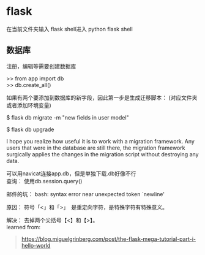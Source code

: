 # flask 

在当前文件夹输入 flask shell进入 python flask shell  
## 数据库  
注册，编辑等需要创建数据库  

\>> from app import db  
\>> db.create_all()

如果有两个要添加到数据库的新字段，因此第一步是生成迁移脚本：
(对应文件夹或者添加环境变量)  

$ flask db migrate -m "new fields in user model"

$ flask db upgrade


I hope you realize how useful it is to work with a migration framework. Any users that were in the database are still there, the migration framework surgically applies the changes in the migration script without destroying any data.

可以用navicat连接app.db，但是单独下载.db好像不行  
查询：
使用db.session.query()   

邮件的坑：
bash: syntax error near unexpected token `newline'

原因： 
符号「<」和「>」　是重定向字符，是特殊字符有特殊意义。

解决： 
去掉两个尖括号【<】和【>】。  
learned from:
> https://blog.miguelgrinberg.com/post/the-flask-mega-tutorial-part-i-hello-world
